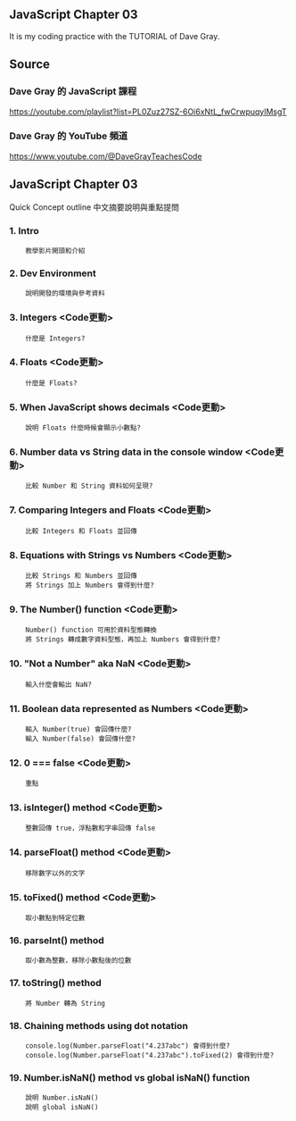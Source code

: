 ## JavaScript Chapter 03
It is my coding practice with the TUTORIAL of Dave Gray. 

## Source
### Dave Gray 的 JavaScript 課程
https://youtube.com/playlist?list=PL0Zuz27SZ-6Oi6xNtL_fwCrwpuqylMsgT

### Dave Gray 的 YouTube 頻道
https://www.youtube.com/@DaveGrayTeachesCode

## JavaScript Chapter 03
   Quick Concept outline
   中文摘要說明與重點提問

###  1. Intro 
        教學影片開頭和介紹

###  2. Dev Environment
        說明開發的環境與參考資料

###  3. Integers <Code更動>
        什麼是 Integers?

###  4. Floats <Code更動>
        什麼是 Floats?

###  5. When JavaScript shows decimals <Code更動>
        說明 Floats 什麼時候會顯示小數點?

###  6. Number data vs String data in the console window <Code更動>
        比較 Number 和 String 資料如何呈現?

###  7. Comparing Integers and Floats <Code更動>
        比較 Integers 和 Floats 並回傳

###  8. Equations with Strings vs Numbers <Code更動>
        比較 Strings 和 Numbers 並回傳
        將 Strings 加上 Numbers 會得到什麼?

###  9. The Number() function <Code更動>
        Number() function 可用於資料型態轉換
        將 Strings 轉成數字資料型態，再加上 Numbers 會得到什麼?

### 10. "Not a Number" aka NaN <Code更動>
        輸入什麼會輸出 NaN?

### 11. Boolean data represented as Numbers <Code更動>
        輸入 Number(true) 會回傳什麼?
        輸入 Number(false) 會回傳什麼?

### 12. 0 === false <Code更動>
        重點

### 13. isInteger() method <Code更動>
        整數回傳 true，浮點數和字串回傳 false
        
### 14. parseFloat() method <Code更動>
        移除數字以外的文字

### 15. toFixed() method <Code更動>
        取小數點到特定位數

### 16. parseInt() method 
        取小數為整數，移除小數點後的位數

### 17. toString() method
        將 Number 轉為 String

### 18. Chaining methods using dot notation
        console.log(Number.parseFloat("4.237abc") 會得到什麼?
        console.log(Number.parseFloat("4.237abc").toFixed(2) 會得到什麼?

### 19. Number.isNaN() method vs global isNaN() function
        說明 Number.isNaN()
        說明 global isNaN()